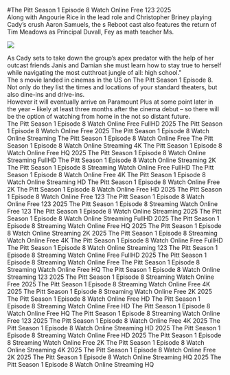 #The Pitt Season 1 Episode 8 Watch Online Free 123 2025  
Along with Angourie Rice in the lead role and Christopher Briney playing Cady’s crush Aaron Samuels, the s Reboot cast also features the return of Tim Meadows as Principal Duvall, Fey as math teacher Ms.  
  
[![](https://i.imgur.com/qSNzIqt.png)](https://movie.rssnews.media/SYNKptx.php)  
  
As Cady sets to take down the group’s apex predator with the help of her outcast friends Janis and Damian she must learn how to stay true to herself while navigating the most cutthroat jungle of all: high school."  
The s movie landed in cinemas in the US on The Pitt Season 1 Episode 8.  
Not only do they list the times and locations of your standard theaters, but also dine-ins and drive-ins.  
However it will eventually arrive on Paramount Plus at some point later in the year – likely at least three months after the cinema debut – so there will be the option of watching from home in the not so distant future.  
The Pitt Season 1 Episode 8 Watch Online Free FullHD 2025
The Pitt Season 1 Episode 8 Watch Online Free 2025
The Pitt Season 1 Episode 8 Watch Online Streaming
The Pitt Season 1 Episode 8 Watch Online Free
The Pitt Season 1 Episode 8 Watch Online Streaming 4K
The Pitt Season 1 Episode 8 Watch Online Free HQ 2025
The Pitt Season 1 Episode 8 Watch Online Streaming FullHD
The Pitt Season 1 Episode 8 Watch Online Streaming 2K
The Pitt Season 1 Episode 8 Streaming Watch Online Free FullHD
The Pitt Season 1 Episode 8 Watch Online Free 4K
The Pitt Season 1 Episode 8 Watch Online Streaming HD
The Pitt Season 1 Episode 8 Watch Online Free 2K
The Pitt Season 1 Episode 8 Watch Online Free HD 2025
The Pitt Season 1 Episode 8 Watch Online Free 123
The Pitt Season 1 Episode 8 Watch Online Free 123 2025
The Pitt Season 1 Episode 8 Streaming Watch Online Free 123
The Pitt Season 1 Episode 8 Watch Online Streaming 2025
The Pitt Season 1 Episode 8 Watch Online Streaming FullHD 2025
The Pitt Season 1 Episode 8 Streaming Watch Online Free HQ 2025
The Pitt Season 1 Episode 8 Watch Online Streaming 2K 2025
The Pitt Season 1 Episode 8 Streaming Watch Online Free 4K
The Pitt Season 1 Episode 8 Watch Online Free FullHD
The Pitt Season 1 Episode 8 Watch Online Streaming 123
The Pitt Season 1 Episode 8 Streaming Watch Online Free FullHD 2025
The Pitt Season 1 Episode 8 Streaming Watch Online Free
The Pitt Season 1 Episode 8 Streaming Watch Online Free HQ
The Pitt Season 1 Episode 8 Watch Online Streaming 123 2025
The Pitt Season 1 Episode 8 Streaming Watch Online Free 2025
The Pitt Season 1 Episode 8 Streaming Watch Online Free 4K 2025
The Pitt Season 1 Episode 8 Streaming Watch Online Free 2K 2025
The Pitt Season 1 Episode 8 Watch Online Free HD
The Pitt Season 1 Episode 8 Streaming Watch Online Free HD
The Pitt Season 1 Episode 8 Watch Online Free HQ
The Pitt Season 1 Episode 8 Streaming Watch Online Free 123 2025
The Pitt Season 1 Episode 8 Watch Online Free 4K 2025
The Pitt Season 1 Episode 8 Watch Online Streaming HD 2025
The Pitt Season 1 Episode 8 Streaming Watch Online Free HD 2025
The Pitt Season 1 Episode 8 Streaming Watch Online Free 2K
The Pitt Season 1 Episode 8 Watch Online Streaming 4K 2025
The Pitt Season 1 Episode 8 Watch Online Free 2K 2025
The Pitt Season 1 Episode 8 Watch Online Streaming HQ 2025
The Pitt Season 1 Episode 8 Watch Online Streaming HQ